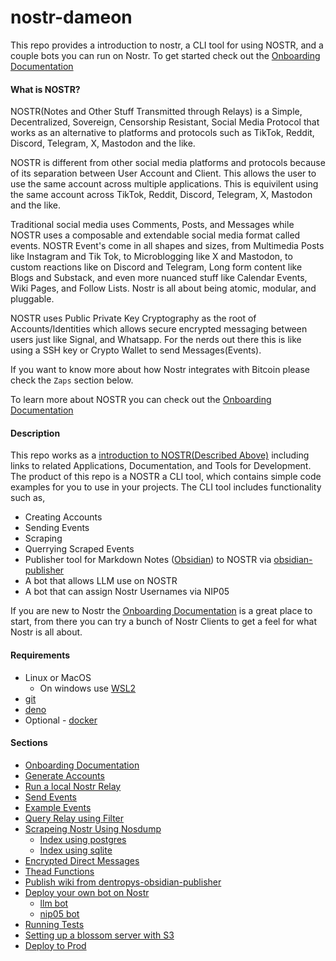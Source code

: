 # nostr-dameon

This repo provides a introduction to nostr, a CLI tool for using NOSTR, and a couple bots you can run on Nostr. To get started check out the [Onboarding Documentation](./docs/README.md)

#### What is NOSTR?

NOSTR(Notes and Other Stuff Transmitted through Relays) is a Simple, Decentralized, Sovereign, Censorship Resistant, Social Media Protocol that works as an alternative to platforms and protocols such as TikTok, Reddit, Discord, Telegram, X, Mastodon and the like.

NOSTR is different from other social media platforms and protocols because of its separation between User Account and Client. This allows the user to use the same account across multiple applications. This is equivilent using the same account across TikTok, Reddit, Discord, Telegram, X, Mastodon and the like.

Traditional social media uses Comments, Posts, and Messages while NOSTR uses a composable and extendable social media format called events. NOSTR Event's come in all shapes and sizes, from Multimedia Posts like Instagram and Tik Tok, to Microblogging like X and Mastodon, to custom reactions like on Discord and Telegram, Long form content like Blogs and Substack, and even more nuanced stuff like Calendar Events, Wiki Pages, and Follow Lists. Nostr is all about being atomic, modular, and pluggable.

NOSTR uses Public Private Key Cryptography as the root of Accounts/Identities which allows secure encrypted messaging between users just like Signal, and Whatsapp. For the nerds out there this is like using a SSH key or Crypto Wallet to send Messages(Events).

If you want to know more about how Nostr integrates with Bitcoin please check the `Zaps` section below.

To learn more about NOSTR you can check out the [Onboarding Documentation](./docs/README.md)

#### Description

This repo works as a [introduction to NOSTR(Described Above)](./docs/README.md) including links to related Applications, Documentation, and Tools for Development. The product of this repo is a NOSTR a CLI tool, which contains simple code examples for you to use in your projects. The CLI tool includes functionality such as,

* Creating Accounts
* Sending Events
* Scraping
* Querrying Scraped Events
* Publisher tool for Markdown Notes ([Obsidian](https://obsidian.md/)) to NOSTR via [obsidian-publisher](https://github.com/dentropy/obsidian-publisher)
* A bot that allows LLM use on NOSTR
* A bot that can assign Nostr Usernames via NIP05

If you are new to Nostr the [Onboarding Documentation](./docs/README.md) is a great place to start, from there you can try a bunch of Nostr Clients to get a feel for what Nostr is all about.

#### Requirements

* Linux or MacOS
  * On windows use [WSL2](https://learn.microsoft.com/en-us/windows/wsl/install)
* [git](https://docs.github.com/en/get-started/getting-started-with-git/set-up-git)
* [deno](https://deno.com/)
* Optional - [docker](https://www.docker.com/get-started/)

#### Sections

* [Onboarding Documentation](./docs/README.md)
* [Generate Accounts](./docs/GenerateAccounts.md)
* [Run a local Nostr Relay](./docs/RunNostrRelay.md)
* [Send Events](./docs/SendEvents.md)
* [Example Events](./docs/ExampleEvents.md)
* [Query Relay using Filter](./docs/QueryRelayUsingFiler.md)
* [Scrapeing Nostr Using Nosdump](./docs/nodsump.md)
  * [Index using postgres](./docs/postgres.md)
  * [Index using sqlite](./docs/sqlite.md)
* [Encrypted Direct Messages](./docs/EncryptedDirectMessages.md)
* [Thead Functions](./docs/ThreadFunctions.md)
* [Publish wiki from dentropys-obsidian-publisher](./docs/PublishWiki.md)
* [Deploy your own bot on Nostr](./docs/Bots.md)
  * [llm bot](./docs/bots/LLM.md)
  * [nip05 bot](./docs/bots/nip05.md)
* [Running Tests](./docs/RunningTests.md)
* [Setting up a blossom server with S3](./docs/ConfigureBlossomWithS3.md)
* [Deploy to Prod](./docs/DeployToProd.md)
